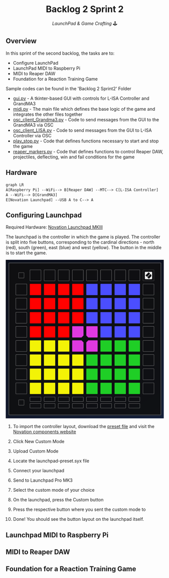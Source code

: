 
<h1 align="center">
  Backlog 2 Sprint 2
</h1>

<p align="center">
  <i align="center">LaunchPad & Game Crafting </i>🕹️
</p>

## Overview
In this sprint of the second backlog, the tasks are to:
 - Configure LaunchPad
 - LaunchPad MIDI to Raspberry Pi
 - MIDI to Reaper DAW
 - Foundation for a Reaction Training Game
   
Sample codes can be found in the 'Backlog 2 Sprint2' Folder
 - [gui.py](gui.py) - A tkinter-based GUI with controls for L-ISA Controller and GrandMA3
 - [midi.py](midi.py) - The main file which defines the base logic of the game and integrates the other files together
 - [osc_client_Grandma3.py](osc_client_Grandma3.py) - Code to send messages from the GUI to the GrandMA3 via OSC
 - [osc_client_LISA.py](osc_client_LISA.py) - Code to send messages from the GUI to L-ISA Controller via OSC
 - [play_stop.py](play_stop.py) - Code that defines functions necessary to start and stop the game
 - [reaper_markers.py](reaper_markers.py) - Code that defines functions to control Reaper DAW, projectiles, deflecting, win and fail conditions for the game 

## Hardware 
```mermaid
graph LR
A[Raspberry Pi] --WiFi--> B[Reaper DAW] --MTC--> C[L-ISA Controller]
A --WiFi--> D[GrandMA3]
E[Novation Launchpad] --USB A to C--> A
```
## Configuring Launchpad
Required Hardware: [Novation Launchpad MKIII](https://novationmusic.com/products/launchpad-pro-mk3)

The launchpad is the controller in which the game is played. The controller is split into five buttons, corresponding to the cardinal directions - north (red), south (green), east (blue) and west (yellow). The button in the middle is to start the game. 

![Launchad Pro MKIII Preset](./assets/launchpad.png)

 1. To import the controller layout, download the [preset
    file](launchpad-preset.syx) and visit the [Novation components
    website](https://components.novationmusic.com/launchpad-pro-mk3/)
    
 2. Click New Custom Mode
 3. Upload Custom Mode
 4. Locate the launchpad-preset.syx file
 5. Connect your launchpad
 6. Send to Launchpad Pro MK3
 7. Select the custom mode of your choice
 8. On the launchpad, press the Custom button
 9. Press the respective button where you sent the custom mode to
 10. Done! You should see the button layout on the launchpad itself. 

## Launchpad MIDI to Raspberry Pi
## MIDI to Reaper DAW
## Foundation for a Reaction Training Game


